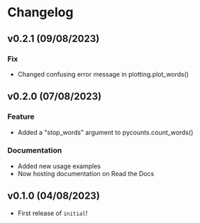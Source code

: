 # Changelog

<!--next-version-placeholder-->



## v0.2.1 (09/08/2023)

### Fix

- Changed confusing error message in plotting.plot_words()

## v0.2.0 (07/08/2023)

### Feature

- Added a "stop_words" argument to pycounts.count_words()

### Documentation

- Added new usage examples
- Now hosting documentation on Read the Docs

## v0.1.0 (04/08/2023)

- First release of `initial`!
